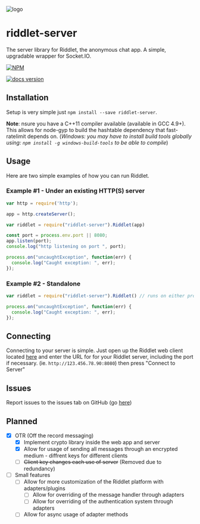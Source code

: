 ![logo](https://riddletchat.firebaseapp.com/static/media/logo.786543bd.png)

# riddlet-server

The server library for Riddlet, the anonymous chat app. A simple, upgradable wrapper for Socket.IO.

[![NPM](https://nodei.co/npm/riddlet-server.png)](https://www.npmjs.com/package/riddlet-server)

[![docs version](https://img.shields.io/badge/docs%20version-v0.11.0-orange.svg)](http://riddlet-docs.afroraydude.com)



## Installation

Setup is very simple just `npm install --save riddlet-server`.

**Note**: nsure you have a C++11 compiler available (available in GCC 4.9+). This allows for node-gyp to build the hashtable dependency that fast-ratelimit depends on. (*Windows: you may have to install build tools globally using: `npm install -g windows-build-tools` to be able to compile*)

## Usage

Here are two simple examples of how you can run Riddlet.

### Example #1 - Under an existing HTTP(S) server

```javascript
var http = require('http');

app = http.createServer();

var riddlet = require("riddlet-server").Riddlet(app)

const port = process.env.port || 8080;
app.listen(port);
console.log("http listening on port ", port);

process.on("uncaughtException", function(err) {
  console.log("Caught exception: ", err);
});
```

### Example #2 - Standalone

```javascript
var riddlet = require("riddlet-server").Riddlet() // runs on either process.env.port or 8000

process.on("uncaughtException", function(err) {
  console.log("Caught exception: ", err);
});
```

## Connecting

Connecting to your server is simple. Just open up the Riddlet web client located [here](https://riddletchat.firebaseapp.com) and enter the URL for for your Riddlet server, including the port if necessary. (ie. `http://123.456.78.90:8080`) then press "Connect to Server"

## Issues
Report issues to the issues tab on GitHub (go [here](https://github.com/afroraydude/riddlet-server/issues))

## Planned

* [x] OTR (Off the record messaging)
  * [x] Implement crypto library inside the web app and server
  * [x] Allow for usage of sending all messages through an encrypted medium - diffrent keys for different clients
  * [ ] ~~Client key changes each use of server~~ (Removed due to redundancy)
* [ ] Small features
  * [ ] Allow for more customization of the Riddlet platform with adapters/plugins
    * [ ] Allow for overriding of the message handler through adapters
    * [ ] Allow for overriding of the authentication system through adapters
  * [ ] Allow for async usage of adapter methods
